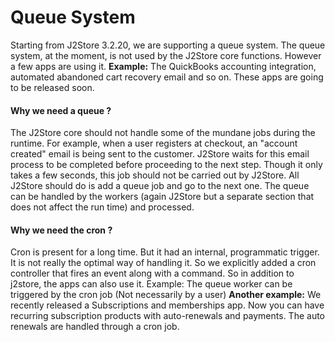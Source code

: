 # Queue System

Starting from J2Store 3.2.20, we are supporting a queue system. The queue system, at the moment, is not used by the J2Store core functions.
However a few apps are using it. 
**Example:** The QuickBooks accounting integration,  automated abandoned cart recovery email and so on. These apps are going to be released soon.

#### Why we need a queue ?

The J2Store core should not handle some of the mundane jobs during the runtime. For example, when a user registers at checkout, an "account created" email is being sent to the customer. J2Store waits for this email process to be completed before proceeding to the next step. Though it only takes a few seconds, this job should not be carried out by J2Store. All J2Store should do is add a queue job and go to the next one. 
The queue can be handled by the workers (again J2Store but a separate section that does not affect the run time) and processed. 

#### Why we need the cron ?
Cron is present for a long time. But it had an internal, programmatic trigger. It is not really the optimal way of handling it. 
So we explicitly added a cron controller that fires an event along with a command. So in addition to j2store, the apps can also use it.
Example: The queue worker can be triggered by the cron job (Not necessarily by a user)
**Another example:** We recently released a Subscriptions and memberships app. Now you can have recurring subscription products with auto-renewals and payments. The auto renewals are handled through a cron job.